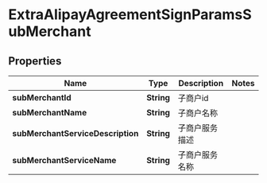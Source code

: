 
# ExtraAlipayAgreementSignParamsSubMerchant

## Properties
Name | Type | Description | Notes
------------ | ------------- | ------------- | -------------
**subMerchantId** | **String** | 子商户id | 
**subMerchantName** | **String** | 子商户名称 | 
**subMerchantServiceDescription** | **String** | 子商户服务描述 | 
**subMerchantServiceName** | **String** | 子商户服务名称 | 



